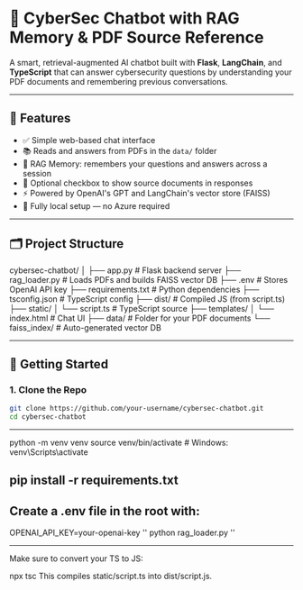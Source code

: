 # 🧠 CyberSec Chatbot with RAG Memory & PDF Source Reference

A smart, retrieval-augmented AI chatbot built with **Flask**, **LangChain**, and **TypeScript** that can answer cybersecurity questions by understanding your PDF documents and remembering previous conversations.

---

## 📌 Features

- ✅ Simple web-based chat interface
- 📚 Reads and answers from PDFs in the `data/` folder
- 🧠 RAG Memory: remembers your questions and answers across a session
- 📎 Optional checkbox to show source documents in responses
- ⚡ Powered by OpenAI's GPT and LangChain's vector store (FAISS)
- 🔧 Fully local setup — no Azure required

---

## 🗂️ Project Structure

cybersec-chatbot/
│
├── app.py # Flask backend server
├── rag_loader.py # Loads PDFs and builds FAISS vector DB
├── .env # Stores OpenAI API key
├── requirements.txt # Python dependencies
├── tsconfig.json # TypeScript config
├── dist/ # Compiled JS (from script.ts)
├── static/
│ └── script.ts # TypeScript source
├── templates/
│ └── index.html # Chat UI
├── data/ # Folder for your PDF documents
└── faiss_index/ # Auto-generated vector DB

---

## 🚀 Getting Started

### 1. Clone the Repo

```bash
git clone https://github.com/your-username/cybersec-chatbot.git
cd cybersec-chatbot

```
---

python -m venv venv
source venv/bin/activate  # Windows: venv\Scripts\activate


## pip install -r requirements.txt


Create a .env file in the root with:
---
OPENAI_API_KEY=your-openai-key
''
python rag_loader.py
''


---

Make sure to convert your TS to JS:

npx tsc
This compiles static/script.ts into dist/script.js.